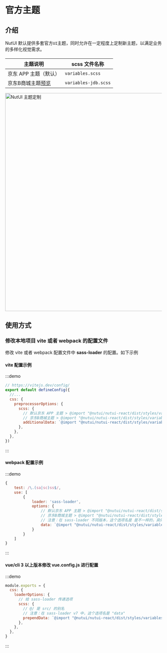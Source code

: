 # 官方主题

## 介绍

NutUI 默认提供多套官方`UI`主题，同时允许在一定程度上定制新主题，以满足业务的多样化视觉需求。

####

| 主题说明 | scss 文件名称 |
| --- | --- |
| 京东 APP 主题（默认） | `variables.scss` |
| 京东B商城主题<a target="_blank" href="https://nutui.jd.com/h5/vue/4x/?jdb#/zh-CN/component/button" >预览</a> | `variables-jdb.scss` |

<img src="https://img12.360buyimg.com/imagetools/jfs/t1/157759/16/13989/142151/6052efc7Ef8f4bff4/f3dd6422949ba4b7.jpg" width="700" alt="NutUI 主题定制">

## 使用方式

### 修改本地项目 vite 或者 webpack 的配置文件

修改 vite 或者 webpack 配置文件中 **sass-loader** 的配置。如下示例

#### vite 配置示例

:::demo

```javascript
// https://vitejs.dev/config/
export default defineConfig({
  //...
  css: {
    preprocessorOptions: {
      scss: {
        // 默认京东 APP 主题 > @import "@nutui/nutui-react/dist/styles/variables.scss";
        // 京东B商城主题 > @import "@nutui/nutui-react/dist/styles/variables-jdb.scss";
        additionalData: `@import "@nutui/nutui-react/dist/styles/variables.scss";`,
      },
    },
  },
})
```

:::

#### webpack 配置示例

:::demo

```javascript
{
    test: /\.(sa|sc)ss$/,
    use: [
        {
            loader: 'sass-loader',
            options: {
                // 默认京东 APP 主题 > @import "@nutui/nutui-react/dist/styles/variables.scss";
                // 京东B商城主题 > @import "@nutui/nutui-react/dist/styles/variables-jdb.scss";
                // 注意：在 sass-loader 不同版本，这个选项名是 是不一样的，具体可参考 sass-loader对应的版本文档
                data: `@import "@nutui/nutui-react/dist/styles/variables.scss";`,
            }
        }
    ]
}
```

:::

#### vue/cli 3 以上版本修改 **vue.config.js** 进行配置

:::demo

```javascript
module.exports = {
  css: {
    loaderOptions: {
      // 给 sass-loader 传递选项
      scss: {
        // @/ 是 src/ 的别名
        // 注意：在 sass-loader v7 中，这个选项名是 "data"
        prependData: `@import "@nutui/nutui-react/dist/styles/variables.scss";`,
      },
    },
  },
}
```

:::
